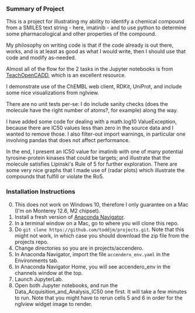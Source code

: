### Summary of Project

This is a project for illustrating my ability to identify a chemical compound from a SMILES text string - here, imatinib -
and to use python to determine some pharmacological and other properties of the compound.

My philosophy on writing code is that if the code already is out there, works, and is at least as good as what I would write,
then I should use that code and modify as-needed.

Almost all of the flow for the 2 tasks in the Jupyter notebooks is from [TeachOpenCADD](https://projects.volkamerlab.org/teachopencadd/index.html),
which is an excellent resource.

I demonstrate use of the ChEMBL web client, RDKit, UniProt, and include some nice visualizations from nglview.

There are no unit tests per-se: I do include sanity checks (does the molecule have the right number of atoms?, for example) along
the way.

I have added some code for dealing with a math.log10 ValueException, because there are IC50 values less than zero in the source data and
I wanted to remove those. I also filter-out import warnings, in particular one involving pandas that does not affect performance.

In the end, I present an IC50 value for imatinib with one of many potential tyrosine-protein kinases that could be targets; and illustrate that
the molecule satisfies Lipinski's Rule of 5 for further exploration. There are some very nice graphs that I made use of (radar plots) which
illustrate the compounds that fulfill or violate the Ro5.

### Installation Instructions

0. This does not work on Windows 10, therefore I only guarantee on a Mac (I'm on Monterey 12.6, M2 chipset).
1. Install a fresh version of [Anaconda Navigator](https://www.anaconda.com/).
2. In a terminal window on a Mac, go to where you will clone this repo.
3. Do `git clone https://github.com/toddjm/projects.git`. Note that this might not work, in which case you should
download the zip file from the projects repo.
4. Change directories so you are in projects/accendero.
5. In Anaconda Navigator, import the file `accendero_env.yaml` in the Environments tab.
6. In Anaconda Navigator Home, you will see accendero_env in the channels window at the top.
7. Launch JupyterLab.
8. Open both Jupyter notebooks, and run the Data_Acquisition_and_Analysis_IC50 one first. It will take a few minutes to run. Note that you might have to rerun cells 5 and 6 in order for the nglview widget image to render.

